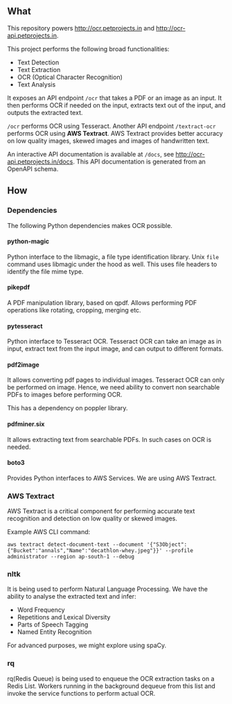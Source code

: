 ## What

This repository powers http://ocr.petprojects.in and http://ocr-api.petprojects.in.

This project performs the following broad functionalities:
- Text Detection
- Text Extraction
- OCR (Optical Character Recognition)
- Text Analysis

It exposes an API endpoint `/ocr` that takes a PDF or an image as an input. It then performs OCR if needed on the input, extracts text out of the input, and outputs the extracted text.

`/ocr` performs OCR using Tesseract. Another API endpoint `/textract-ocr` performs OCR using **AWS Textract**. AWS Textract provides better accuracy on low quality images, skewed images and images of handwritten text.

An interactive API documentation is available at `/docs`, see http://ocr-api.petprojects.in/docs. This API documentation is generated from an OpenAPI schema.

## How

### Dependencies

The following Python dependencies makes OCR possible.

#### python-magic
Python interface to the libmagic, a file type identification library. Unix `file` command uses libmagic under the hood as well.
This uses file headers to identify the file mime type.

#### pikepdf
A PDF manipulation library, based on qpdf.
Allows performing PDF operations like rotating, cropping, merging etc.

#### pytesseract
Python interface to Tesseract OCR.
Tesseract OCR can take an image as in input, extract text from the input image, and can output to different formats.

#### pdf2image
It allows converting pdf pages to individual images.
Tesseract OCR can only be performed on image. Hence, we need ability to convert non searchable PDFs to images before performing OCR.

This has a dependency on poppler library.

#### pdfminer.six
It allows extracting text from searchable PDFs. In such cases on OCR is needed.

#### boto3
Provides Python interfaces to AWS Services. We are using AWS Textract.

### AWS Textract
AWS Textract is a critical component for performing accurate text recognition and detection on low quality or skewed images.

Example AWS CLI command:

    aws textract detect-document-text --document '{"S3Object":{"Bucket":"annals","Name":"decathlon-whey.jpeg"}}' --profile administrator --region ap-south-1 --debug

### nltk
It is being used to perform Natural Language Processing. We have the ability to analyse the extracted text and infer:
- Word Frequency
- Repetitions and Lexical Diversity
- Parts of Speech Tagging
- Named Entity Recognition

For advanced purposes, we might explore using spaCy.

### rq
rq(Redis Queue) is being used to enqueue the OCR extraction tasks on a Redis List. Workers running in the background dequeue from this list and invoke the service functions to perform actual OCR.